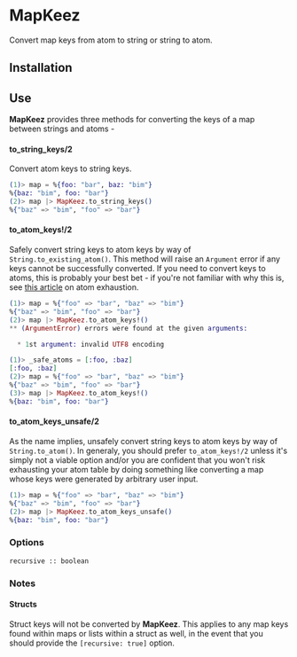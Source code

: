 # MapKeez

Convert map keys from atom to string or string to atom.

## Installation

## Use

**MapKeez** provides three methods for converting the keys of a map between strings and atoms -

#### to_string_keys/2

Convert atom keys to string keys.

```elixir
(1)> map = %{foo: "bar", baz: "bim"}
%{baz: "bim", foo: "bar"}
(2)> map |> MapKeez.to_string_keys()
%{"baz" => "bim", "foo" => "bar"}
```

#### to_atom_keys!/2

Safely convert string keys to atom keys by way of `String.to_existing_atom()`. This method will raise an `Argument` error if any keys cannot be successfully converted. If you need to convert keys to atoms, this is probably your best bet - if you're not familiar with why this is, see [this article](https://erlef.github.io/security-wg/secure_coding_and_deployment_hardening/atom_exhaustion.html) on atom exhaustion.

```elixir
(1)> map = %{"foo" => "bar", "baz" => "bim"}
%{"baz" => "bim", "foo" => "bar"}
(2)> map |> MapKeez.to_atom_keys!()
** (ArgumentError) errors were found at the given arguments:

  * 1st argument: invalid UTF8 encoding
```

```elixir
(1)> _safe_atoms = [:foo, :baz]
[:foo, :baz]
(2)> map = %{"foo" => "bar", "baz" => "bim"}
%{"baz" => "bim", "foo" => "bar"}
(3)> map |> MapKeez.to_atom_keys!()
%{baz: "bim", foo: "bar"}
```

#### to_atom_keys_unsafe/2

As the name implies, unsafely convert string keys to atom keys by way of `String.to_atom()`. In generaly, you should prefer `to_atom_keys!/2` unless it's simply not a viable option and/or you are confident that you won't risk exhausting your atom table by doing something like converting a map whose keys were generated by arbitrary user input.

```elixir
(1)> map = %{"foo" => "bar", "baz" => "bim"}
%{"baz" => "bim", "foo" => "bar"}
(2)> map |> MapKeez.to_atom_keys_unsafe()
%{baz: "bim", foo: "bar"}
```

### Options

`recursive :: boolean`

### Notes

#### Structs

Struct keys will not be converted by **MapKeez**. This applies to any map keys found within maps or lists within a struct as well, in the event that you should provide the `[recursive: true]` option.
